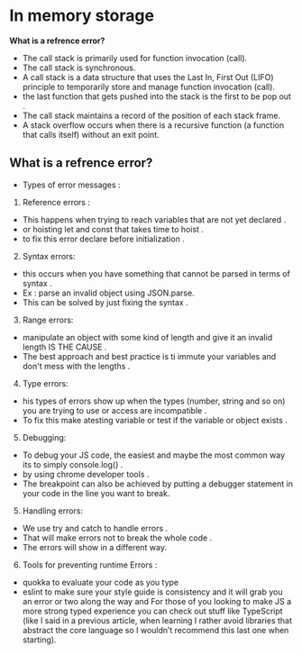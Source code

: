 # In memory storage

**What is a refrence error?**
- The call stack is primarily used for function invocation (call).
- The call stack is synchronous.
- A call stack is a data structure that uses the Last In, First Out (LIFO) principle to temporarily store and     manage function invocation (call).
- the last function that gets pushed into the stack is the first to be pop out .
- The call stack maintains a record of the position of each stack frame.
- A stack overflow occurs when there is a recursive function (a function that calls itself) without an exit point.
  
## What is a refrence error?

- Types of error messages :

1. Reference errors :

- This happens when trying to reach variables that are not yet declared .
- or hoisting let and const that takes time to hoist .
- to fix this error declare before initialization .

2. Syntax errors:

- this occurs when you have something that cannot be parsed in terms of syntax .
- Ex : parse an invalid object using JSON.parse.
- This can be solved by just fixing the syntax .

3. Range errors:

- manipulate an object with some kind of length and give it an invalid length IS THE CAUSE .
- The best approach and best practice is ti immute your variables and don't mess with the lengths .

4. Type errors:

- his types of errors show up when the types (number, string and so on) you are trying to use or access are    incompatible .
- To fix this make atesting variable or test if the variable or object exists .

5. Debugging:

- To debug your JS code, the easiest and maybe the most common way its to simply console.log() .
- by using chrome developer tools .
- The breakpoint can also be achieved by putting a debugger statement in your code in the line you want to break.

5. Handling errors:

- We use try and catch to handle errors .
- That will make errors not to break the whole code .
- The errors will show in a different way.

6. Tools for preventing runtime Errors :

- quokka to evaluate your code as you type
- eslint to make sure your style guide is consistency and it will grab you an error or two along the way and For those of you looking to make JS a more strong typed experience you can check out stuff like TypeScript (like I said in a previous article, when learning I rather avoid libraries that abstract the core language so I wouldn’t recommend this last one when starting).
